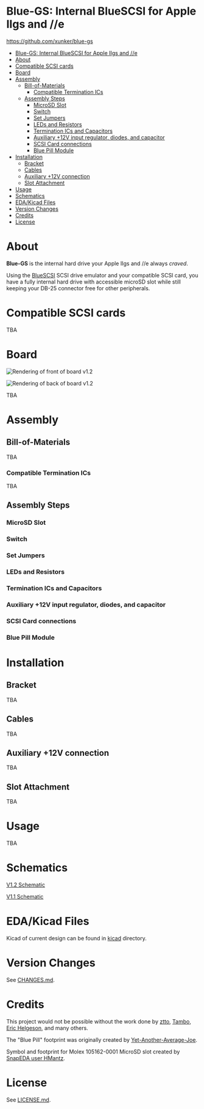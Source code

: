 # Blue-GS: Internal BlueSCSI for Apple IIgs and //e

https://github.com/xunker/blue-gs

<!-- TOC -->

- [Blue-GS: Internal BlueSCSI for Apple IIgs and //e](#blue-gs-internal-bluescsi-for-apple-iigs-and-e)
- [About](#about)
- [Compatible SCSI cards](#compatible-scsi-cards)
- [Board](#board)
- [Assembly](#assembly)
  - [Bill-of-Materials](#bill-of-materials)
    - [Compatible Termination ICs](#compatible-termination-ics)
  - [Assembly Steps](#assembly-steps)
    - [MicroSD Slot](#microsd-slot)
    - [Switch](#switch)
    - [Set Jumpers](#set-jumpers)
    - [LEDs and Resistors](#leds-and-resistors)
    - [Termination ICs and Capacitors](#termination-ics-and-capacitors)
    - [Auxiliary +12V input regulator, diodes, and capacitor](#auxiliary-12v-input-regulator-diodes-and-capacitor)
    - [SCSI Card connections](#scsi-card-connections)
    - [Blue Pill Module](#blue-pill-module)
- [Installation](#installation)
  - [Bracket](#bracket)
  - [Cables](#cables)
  - [Auxiliary +12V connection](#auxiliary-12v-connection)
  - [Slot Attachment](#slot-attachment)
- [Usage](#usage)
- [Schematics](#schematics)
- [EDA/Kicad Files](#edakicad-files)
- [Version Changes](#version-changes)
- [Credits](#credits)
- [License](#license)

<!-- /TOC -->

# About

**Blue-GS** is the internal hard drive your Apple IIgs and //e always *craved*.

Using the [BlueSCSI](https://github.com/erichelgeson/BlueSCSI) SCSI drive emulator and your compatible SCSI card, you have a fully internal hard drive with accessible microSD slot while still keeping your DB-25 connector free for other peripherals.

# Compatible SCSI cards

TBA

# Board

![Rendering of front of board v1.2](images/bluescsi_iigs_internal_v1.2_front.jpg)

![Rendering of back of board v1.2](images/bluescsi_iigs_internal_v1.2_back.jpg)

TBA

# Assembly

## Bill-of-Materials

TBA

### Compatible Termination ICs

TBA

## Assembly Steps

### MicroSD Slot

### Switch

### Set Jumpers

### LEDs and Resistors

### Termination ICs and Capacitors

### Auxiliary +12V input regulator, diodes, and capacitor

### SCSI Card connections

### Blue Pill Module

# Installation

## Bracket

TBA

## Cables

TBA

## Auxiliary +12V connection

TBA

## Slot Attachment

TBA

# Usage

TBA

# Schematics

[V1.2 Schematic](schematics/schematic_v1.2.pdf)

[V1.1 Schematic](schematics/schematic_v1.1.pdf)

# EDA/Kicad Files

Kicad of current design can be found in [kicad](kicad/) directory.

# Version Changes

See [CHANGES.md](CHANGES.md).

# Credits

This project would not be possible without the work done by [ztto](https://github.com/ztto/ArdSCSino-stm32), [Tambo](https://twitter.com/h_koma2), [Eric Helgeson](https://github.com/erichelgeson/BlueSCSI), and many others.

The "Blue Pill" footprint was originally created by [Yet-Another-Average-Joe](https://github.com/yet-another-average-joe/Kicad-STM32).

Symbol and footprint for Molex 105162-0001 MicroSD slot created by [SnapEDA user HMantz](https://www.snapeda.com/parts/105162-0001/Molex/view-part/).

# License

See [LICENSE.md](LICENSE.md).
